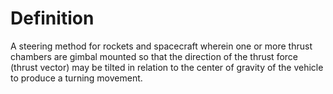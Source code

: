 # Definition

A steering method for rockets and spacecraft wherein one or more thrust
chambers are gimbal mounted so that the direction of the thrust force
(thrust vector) may be tilted in relation to the center of gravity of
the vehicle to produce a turning movement.

